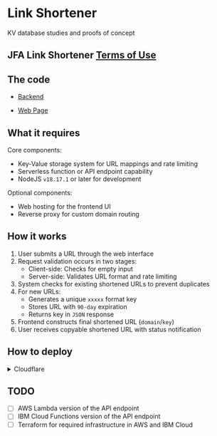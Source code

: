 # Link Shortener

KV database studies and proofs of concept

## JFA Link Shortener [Terms of Use](https://link-shortener.jfa.dev/tos)

## The code

- [Backend](/cloudflare/src/index.ts)

- [Web Page](/www/)

## What it requires

Core components:

- Key-Value storage system for URL mappings and rate limiting
- Serverless function or API endpoint capability
- NodeJS `v18.17.1` or later for development

Optional components:

- Web hosting for the frontend UI
- Reverse proxy for custom domain routing

## How it works

1. User submits a URL through the web interface
2. Request validation occurs in two stages:
   - Client-side: Checks for empty input
   - Server-side: Validates URL format and rate limiting
3. System checks for existing shortened URLs to prevent duplicates
4. For new URLs:
   - Generates a unique `xxxxx` format key
   - Stores URL with `90-day` expiration
   - Returns key in `JSON` response
5. Frontend constructs final shortened URL (`domain`/`key`)
6. User receives copyable shortened URL with status notification

## How to deploy

<details>
<summary>Cloudflare</summary>

#### Prerequisites

- Cloudflare account with Workers enabled
- Wrangler CLI (`npm install -g wrangler`)
- Two KV namespaces created in Cloudflare:
  - One for URL storage
  - One for rate limiting

#### Steps

1. Clone and setup:

```bash
$ git clone https://github.com/jfalava/link-shortener.git
$ cd link-shortener/cloudflare
$ npm install -g pnpm
$ pnpm install
```

2. Create KV namespaces in Cloudflare dashboard or via Wrangler:

```bash
$ pnpx wrangler kv:namespace create "URL_STORAGE"
$ pnpx wrangler kv:namespace create "RATE_LIMIT"
```

3. Configure wrangler.toml:

```toml
name = "<your project name>"
main = "src/index.ts"
compatibility_date = "2025-01-29"
compatibility_flags = ["nodejs_compat"]
routes = [{ pattern = "<your domain>", custom_domain = true }]

[observability]
enabled = true

[placement]
mode = "smart"

[[kv_namespaces]]
binding = "URL_STORAGE"
id = "<URL_STORAGE id>"

[[kv_namespaces]]
binding = "RATE_LIMIT"
id = "<RATE_LIMIT id>"

```

4. Deploy to Cloudflare:

```bash
$ pnpm run deploy
```

After deployment, your worker will be available at `your-worker.your-subdomain.workers.dev`

</details>

## TODO

- [ ] AWS Lambda version of the API endpoint
- [ ] IBM Cloud Functions version of the API endpoint
- [ ] Terraform for required infrastructure in AWS and IBM Cloud
